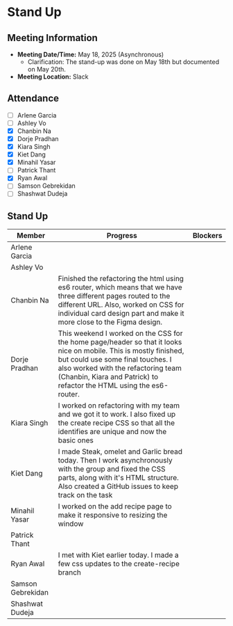 # Stand Up
## Meeting Information
- **Meeting Date/Time:** May 18, 2025 (Asynchronous)
  - Clarification: The stand-up was done on May 18th but documented on May 20th.
- **Meeting Location:** Slack

## Attendance
- [ ] Arlene Garcia
- [ ] Ashley Vo
- [X] Chanbin Na
- [X] Dorje Pradhan
- [X] Kiara Singh
- [X] Kiet Dang
- [X] Minahil Yasar
- [ ] Patrick Thant
- [X] Ryan Awal
- [ ] Samson Gebrekidan
- [ ] Shashwat Dudeja

## Stand Up
| Member            | Progress | Blockers |
| ----              | ----     | ---- |
| Arlene Garcia     | | |
| Ashley Vo         | | |
| Chanbin Na        | Finished the refactoring the html using es6 router, which means that we have three different pages routed to the different URL. Also, worked on CSS for individual card design part and make it more close to the Figma design. | |
| Dorje Pradhan     | This weekend I worked on the CSS for the home page/header so that it looks nice on mobile. This is mostly finished, but could use some final touches. I also worked with the refactoring team (Chanbin, Kiara and Patrick) to refactor the HTML using the es6-router. | |
| Kiara Singh       | I worked on refactoring with my team and we got it to work. I also fixed up the create recipe CSS so that all the identifies are unique and now the basic ones | |
| Kiet Dang         | I made Steak, omelet and Garlic bread today. Then I work asynchronously with the group and fixed the CSS parts, along with it's HTML structure. Also created a GitHub issues to keep track on the task | |
| Minahil Yasar     | I worked on the add recipe page to make it responsive to resizing the window | |
| Patrick Thant     | | |
| Ryan Awal         | I met with Kiet earlier today. I made a few css updates to the create-recipe branch | |
| Samson Gebrekidan | | |
| Shashwat Dudeja   | | |